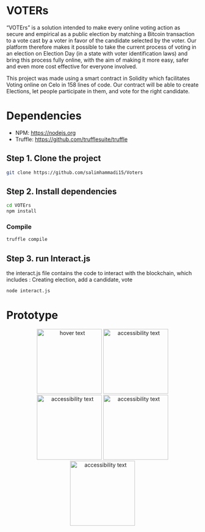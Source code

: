 # VOTERs

“VOTErs” is a solution intended to make every online voting action as secure and empirical as a public election by matching a Bitcoin transaction to a vote cast by a voter in favor of the candidate selected by the voter. 
Our platform therefore makes it possible to take the current process of voting in an election on Election Day (in a state with voter identification  laws) and bring this process fully online, with the aim of making it more easy, safer and even more cost effective for everyone involved.

This project was made using a smart contract in Solidity which facilitates Voting online on Celo in 158 lines of code.
Our contract will be able to create Elections, let people participate in them, and vote for the right candidate. 

# Dependencies

* NPM: https://nodejs.org
* Truffle: https://github.com/trufflesuite/truffle

## Step 1. Clone the project

```bash
git clone https://github.com/salimhammadi15/Voters
```

## Step 2. Install dependencies

```bash
cd VOTErs
npm install
```

### Compile 

```bash
truffle compile
```

## Step 3. run Interact.js 
the interact.js file contains the code to interact with the blockchain, which includes : Creating election, add a candidate, vote

```bash
node interact.js
```

# Prototype

<p align="center">
  <img src="https://i.imgur.com/iDdYE5m.png" width="170" title="hover text">
  <img src="https://i.imgur.com/NVFgqAX.png" width="170" alt="accessibility text">
  <img src="https://i.imgur.com/igafcHS.png" width="170" alt="accessibility text">
  <img src="https://i.imgur.com/0TIyagZ.png" width="170" alt="accessibility text">
  <img src="https://i.imgur.com/paOMj4O.png" width="170" alt="accessibility text">
</p>
